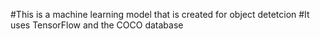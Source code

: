 #This is a machine learning model that is created for object detetcion
#It uses TensorFlow and the COCO database
